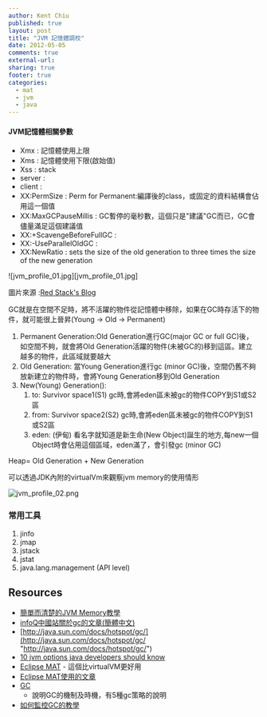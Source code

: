```yaml
---
author: Kent Chiu
published: true
layout: post
title: "JVM 記憶體調校"
date: 2012-05-05
comments: true
external-url:
sharing: true
footer: true
categories:
  - mat
  - jvm
  - java
---
```




#### JVM記憶體相關參數

- Xmx                        : 記憶體使用上限 
- Xms                        : 記憶體使用下限(啟始值) 
- Xss                        : stack 
- server                     :                        
- client                     :                        
- XX:PermSize                : Perm for Permanent:編譯後的class，或固定的資料結構會佔用這一個值 
- XX:MaxGCPauseMillis        : GC暫停的毫秒數，這個只是"建議"GC而已，GC會儘量滿足這個建議值 
- XX:+ScavengeBeforeFullGC   :                        
- XX:-UseParallelOldGC       :                        
- XX:NewRatio                : sets the size of the old generation to three times the size of the new generation 


![jvm_profile_01.jpg][jvm_profile_01.jpg]

圖片來源 :[Red Stack's Blog](http://redstack.wordpress.com/ )

GC就是在空間不足時，將不活躍的物件從記憶體中移除，如果在GC時存活下的物件，就可能很上晉昇(Young
→ Old → Permanent)

1.  Permanent Generation:Old Generation進行GC(major GC or full
    GC)後，如空間不夠，就會將Old
    Generation活躍的物件(未被GC的)移到這區。建立越多的物件，此區域就要越大
2.  Old Generation: 當Young Generation進行gc (minor
    GC)後，空間仍舊不夠放新建立的物件時，會將Young Generation移到Old
    Generation
3.  New(Young) Generation():
    1.  to: Survivor space1(S1)
        gc時,會將eden區未被gc的物件COPY到S1或S2區
    2.  from: Survivor space2(S2)
        gc時,會將eden區未被gc的物件COPY到S1或S2區
    3.  eden: (伊甸) 看名字就知道是新生命(New
        Object)誕生的地方,每new一個Object時會佔用這個區域，eden滿了，會引發gc
        (minor GC)

Heap= Old Generation + New Generation

可以透過JDK內附的virtualVm來觀察jvm memory的使用情形

![jvm_profile_02.png][jvm_profile_02.png]

### 常用工具

1.  jinfo
2.  jmap
3.  jstack
4.  jstat
5.  java.lang.management (API level)



                    

Resources
---

-   [簡單而清楚的JVM
    Memory教學](http://redstack.wordpress.com/2011/01/06/visualising-garbage-collection-in-the-jvm/ "http://redstack.wordpress.com/2011/01/06/visualising-garbage-collection-in-the-jvm/")
-   [infoQ中國站關於gc的文章(簡體中文)](http://www.infoq.com/cn/articles/cf-java-garbage-references "http://www.infoq.com/cn/articles/cf-java-garbage-references")
-   [http://java.sun.com/docs/hotspot/gc/](http://java.sun.com/docs/hotspot/gc/ "http://java.sun.com/docs/hotspot/gc/")
-   [10 jvm options java developers should
    know](http://javarevisited.blogspot.com/2011/11/hotspot-jvm-options-java-examples.html "http://javarevisited.blogspot.com/2011/11/hotspot-jvm-options-java-examples.html")
-   [Eclipse MAT](http://eclipse.org/mat/ "http://eclipse.org/mat/") -
    這個比virtualVM更好用
-   [Eclipse
    MAT使用的文章](http://kohlerm.blogspot.com/2009/07/eclipse-memory-analyzer-10-useful.html "http://kohlerm.blogspot.com/2009/07/eclipse-memory-analyzer-10-useful.html")
-   [GC](http://www.cubrid.org/blog/dev-platform/understanding-java-garbage-collection/ "http://www.cubrid.org/blog/dev-platform/understanding-java-garbage-collection/")
    - 說明GC的機制及時機，有5種gc策略的說明
-   [如何監控GC的教學](http://www.cubrid.org/blog/dev-platform/how-to-monitor-java-garbage-collection/ "http://www.cubrid.org/blog/dev-platform/how-to-monitor-java-garbage-collection/")







[jvm_profile_01.png]: /images/wiki/java/jvm_profile_01.png
[jvm_profile_02.png]: /images/wiki/java/jvm_profile_02.png
